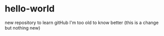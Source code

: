 # hello-world
new repository to learn gitHub
I'm too old to know better (this is a change but nothing new)
